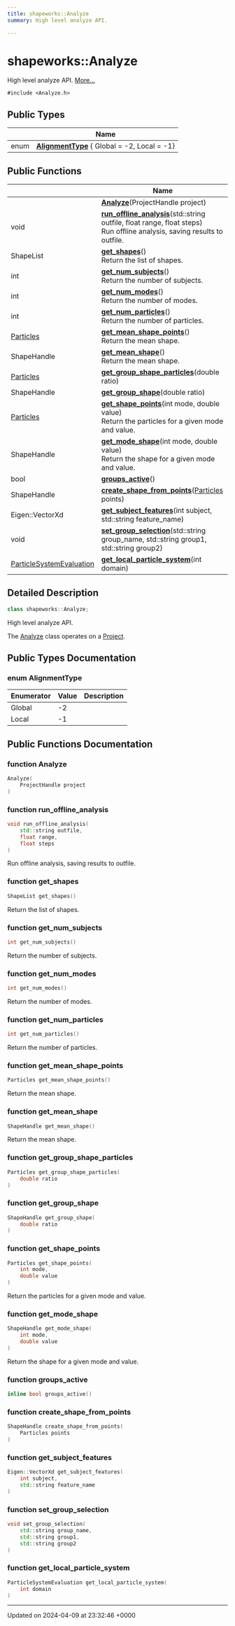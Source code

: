```yaml
---
title: shapeworks::Analyze
summary: High level analyze API. 

---
```


# shapeworks::Analyze



High level analyze API.  [More...](#detailed-description)


`#include <Analyze.h>`

## Public Types

|                | Name           |
| -------------- | -------------- |
| enum| **[AlignmentType](../Classes/classshapeworks_1_1Analyze.md#enum-alignmenttype)** { Global = -2, Local = -1} |

## Public Functions

|                | Name           |
| -------------- | -------------- |
| | **[Analyze](../Classes/classshapeworks_1_1Analyze.md#function-analyze)**(ProjectHandle project) |
| void | **[run_offline_analysis](../Classes/classshapeworks_1_1Analyze.md#function-run-offline-analysis)**(std::string outfile, float range, float steps)<br>Run offline analysis, saving results to outfile.  |
| ShapeList | **[get_shapes](../Classes/classshapeworks_1_1Analyze.md#function-get-shapes)**()<br>Return the list of shapes.  |
| int | **[get_num_subjects](../Classes/classshapeworks_1_1Analyze.md#function-get-num-subjects)**()<br>Return the number of subjects.  |
| int | **[get_num_modes](../Classes/classshapeworks_1_1Analyze.md#function-get-num-modes)**()<br>Return the number of modes.  |
| int | **[get_num_particles](../Classes/classshapeworks_1_1Analyze.md#function-get-num-particles)**()<br>Return the number of particles.  |
| [Particles](../Classes/classshapeworks_1_1Particles.md) | **[get_mean_shape_points](../Classes/classshapeworks_1_1Analyze.md#function-get-mean-shape-points)**()<br>Return the mean shape.  |
| ShapeHandle | **[get_mean_shape](../Classes/classshapeworks_1_1Analyze.md#function-get-mean-shape)**()<br>Return the mean shape.  |
| [Particles](../Classes/classshapeworks_1_1Particles.md) | **[get_group_shape_particles](../Classes/classshapeworks_1_1Analyze.md#function-get-group-shape-particles)**(double ratio) |
| ShapeHandle | **[get_group_shape](../Classes/classshapeworks_1_1Analyze.md#function-get-group-shape)**(double ratio) |
| [Particles](../Classes/classshapeworks_1_1Particles.md) | **[get_shape_points](../Classes/classshapeworks_1_1Analyze.md#function-get-shape-points)**(int mode, double value)<br>Return the particles for a given mode and value.  |
| ShapeHandle | **[get_mode_shape](../Classes/classshapeworks_1_1Analyze.md#function-get-mode-shape)**(int mode, double value)<br>Return the shape for a given mode and value.  |
| bool | **[groups_active](../Classes/classshapeworks_1_1Analyze.md#function-groups-active)**() |
| ShapeHandle | **[create_shape_from_points](../Classes/classshapeworks_1_1Analyze.md#function-create-shape-from-points)**([Particles](../Classes/classshapeworks_1_1Particles.md) points) |
| Eigen::VectorXd | **[get_subject_features](../Classes/classshapeworks_1_1Analyze.md#function-get-subject-features)**(int subject, std::string feature_name) |
| void | **[set_group_selection](../Classes/classshapeworks_1_1Analyze.md#function-set-group-selection)**(std::string group_name, std::string group1, std::string group2) |
| [ParticleSystemEvaluation](../Classes/classshapeworks_1_1ParticleSystemEvaluation.md) | **[get_local_particle_system](../Classes/classshapeworks_1_1Analyze.md#function-get-local-particle-system)**(int domain) |

## Detailed Description

```cpp
class shapeworks::Analyze;
```

High level analyze API. 

The [Analyze](../Classes/classshapeworks_1_1Analyze.md) class operates on a [Project](../Classes/classshapeworks_1_1Project.md). 

## Public Types Documentation

### enum AlignmentType

| Enumerator | Value | Description |
| ---------- | ----- | ----------- |
| Global | -2|   |
| Local | -1|   |




## Public Functions Documentation

### function Analyze

```cpp
Analyze(
    ProjectHandle project
)
```


### function run_offline_analysis

```cpp
void run_offline_analysis(
    std::string outfile,
    float range,
    float steps
)
```

Run offline analysis, saving results to outfile. 

### function get_shapes

```cpp
ShapeList get_shapes()
```

Return the list of shapes. 

### function get_num_subjects

```cpp
int get_num_subjects()
```

Return the number of subjects. 

### function get_num_modes

```cpp
int get_num_modes()
```

Return the number of modes. 

### function get_num_particles

```cpp
int get_num_particles()
```

Return the number of particles. 

### function get_mean_shape_points

```cpp
Particles get_mean_shape_points()
```

Return the mean shape. 

### function get_mean_shape

```cpp
ShapeHandle get_mean_shape()
```

Return the mean shape. 

### function get_group_shape_particles

```cpp
Particles get_group_shape_particles(
    double ratio
)
```


### function get_group_shape

```cpp
ShapeHandle get_group_shape(
    double ratio
)
```


### function get_shape_points

```cpp
Particles get_shape_points(
    int mode,
    double value
)
```

Return the particles for a given mode and value. 

### function get_mode_shape

```cpp
ShapeHandle get_mode_shape(
    int mode,
    double value
)
```

Return the shape for a given mode and value. 

### function groups_active

```cpp
inline bool groups_active()
```


### function create_shape_from_points

```cpp
ShapeHandle create_shape_from_points(
    Particles points
)
```


### function get_subject_features

```cpp
Eigen::VectorXd get_subject_features(
    int subject,
    std::string feature_name
)
```


### function set_group_selection

```cpp
void set_group_selection(
    std::string group_name,
    std::string group1,
    std::string group2
)
```


### function get_local_particle_system

```cpp
ParticleSystemEvaluation get_local_particle_system(
    int domain
)
```


-------------------------------

Updated on 2024-04-09 at 23:32:46 +0000
